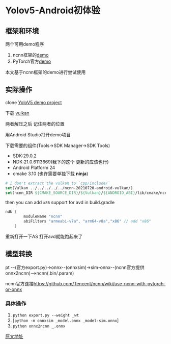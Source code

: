 # Yolov5-Android初体验

## 框架和环境

两个可用demo程序

1.   ncnn框架的[demo](https://github.com/nihui/ncnn-android-yolov5/)
2.   PyTorch官方[demo](https://github.com/pytorch/android-demo-app/tree/master/ObjectDetection)

本文基于ncnn框架的demo进行尝试使用

## 实际操作

clone [YoloV5 demo project](https://github.com/nihui/ncnn-android-yolov5/)

下载 [vulkan](https://github.com/Tencent/ncnn/releases)

两者解压之后 记住两者的位置

用Android Studio打开demo项目

下载需要的组件(Tools->SDK Manager->SDK Tools)

- SDK:29.0.2
- NDK:21.0.6113669(我下的这个 更新的应该也行)
- Android Platform 24
- cmake 3.10 (也许需要单独下载 **ninja**)

```cmake
# I don't extract the vulkan to `cpp/include/`
set(Vulkan ../../../../../ncnn-20210720-android-vulkan/)
set(ncnn_DIR ${CMAKE_SOURCE_DIR}/${Vulkan}/${ANDROID_ABI}/lib/cmake/ncnn)
```

then you can add `x86` support for avd in build.gradle

```gradle
ndk {
        moduleName "ncnn"
        abiFilters "armeabi-v7a", "arm64-v8a","x86" // add "x86"
    }
```



重新打开一下AS 打开avd就能跑起来了

## 模型转换

pt --(官方export.py)->onnx--(onnxsim)->sim-onnx--(ncnn官方提供onnx2ncnn)-->ncnn(.bin/.param)

ncnn官方连接<https://github.com/Tencent/ncnn/wiki/use-ncnn-with-pytorch-or-onnx>



### 具体操作

1.   `python export.py --weight _wt`
2.   [`python -m onnxsim _model.onnx _model-sim.onnx`]
3.   `python onnx2ncnn _.onnx`

[原文地址](https://github.com/HughClub/YoloV5-Android)
